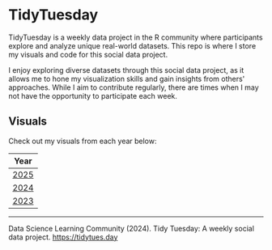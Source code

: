 # TidyTuesday

TidyTuesday is a weekly data project in the R community where participants explore and analyze unique real-world datasets. This repo is where I store my visuals and code for this social data project.

I enjoy exploring diverse datasets through this social data project, as it allows me to hone my visualization skills and gain insights from others' approaches. While I aim to contribute regularly, there are times when I may not have the opportunity to participate each week.

## Visuals

Check out my visuals from each year below:

| Year                   |
|------------------------|
| [2025](2025/README.md) |
| [2024](2024/README.md) |
| [2023](2023/README.md) |

------------------------------------------------------------------------

Data Science Learning Community (2024). Tidy Tuesday: A weekly social data project. <https://tidytues.day>